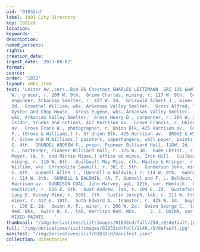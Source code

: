```yaml
---
pid: '01832cd'
label: 1891 City Directory
key: 1891cd
location: 
keywords: 
description: 
named_persons: 
rights: 
creation_date: 
ingest_date: '2023-08-07'
format: 
source: 
order: '1832'
layout: cmhc_item
text: 'Leiter Av.,cors. Bim é& Chestaut GHARLES LEITZMANN  GRI 131 GwWI  Grimes William
  W., grocer, r. 209 W. 9th.  Grimm Charles, mining, r. 117 W. 9th.  Grimm Fred. W.,
  engineer, Arkansas Smelter, r. 427 W. 2d.  Griswold Albert J., miner, r. 219 E.
  3d.  Groethel William, wks. Arkansas Valley Smelter.  Gross Alfred, lab, Merchants’
  Oyster and Chop House.  Gross Eugene, wks. Arkansas Valley Smelter.  Gross Frank,
  wks, Arkansas Valley Smelter.  Gross Henry D., carpenter, r. 204 W. 3d.  Grossmayer
  Isidor, trunks and notions, 427 Harrison av.  Grove Francis, r. Union Blk, 427 Harrison
  av.  Grove Frank W., photographer, r. Union Blk, 425 Harrison av.  Grove Millard
  F., (Grove & Williams,) r. 37 Union Blk, 425 Harrison av.  GROVE & WILLIAMS, (M.
  F. Grove and M.Williams,) painters, paperhangers, wall paper, paints, oils and glass,107
  E. 4th.  GRUNDEL ANDREW F., propr, Pioneer Billiard Hall, 118W. 2d.  Grundel John
  E., bartender, Pioneer Billiard Hall, r. 125 W. 3d.  Gude Christ., r. 130 E. 5th.  Guggenheim
  Meyer, (A. Y. and Minnie Mines,) office at mines, Iron Hill.  Guilbault Edmund A.,
  mining, r. 110 W. 6th.  Guilbault May Miss, clk, Hanley & Kringer, r. Hotel Kitchen.  Guller
  William, wks. Chrysolite Sawmill, r. 301 E. 5th.  Gunderson John, miner, r. 217
  E. 6th.  Gunnell Allen T., (Qunnell & Baldwin,) r. 114 W. 8th.  Gunnell Allen W.,
  r. 114 W. 8th.  GUNNELL & BALDWIN, (A. T. Gunnell and F. L. Baldwin,) lawyers, 324
  Harrison av.  GUNNISON COAL, John Harvey, agt, 12th, cor. Hemlock.  Gurtler Robert,
  machinist, r. 626 E. 6th.  Gust Andrew, lab, r. 104 E. 2d.  Gustafson Edward, engineer,
  Lucy B. Hussey Mine, r. 509E. 7th.  Gustin Joseph, lab, r. 211 W. Front.  Gut Robert,
  miner, r. 417 E. 10th.  Guth Edward A., teamster, r. 425 W. 3d.  Guynn Albert, lab,
  r. 136 E. 2d.  Gwinn A. F., miner, r. 206 W. 2d.  Gwinn George C., lab, Harrison
  Red. Wks,  Gwinn N. R., lab, Harrison Red. Wks.     J. J. QUINN, sar crete srnzer.
  MIXED PAINTS    '
thumbnail: "/img/derivatives/iiif/images/01832cd/full/250,/0/default.jpg"
full: "/img/derivatives/iiif/images/01832cd/full/1140,/0/default.jpg"
manifest: "/img/derivatives/iiif/01832cd/manifest.json"
collection: directories
---
```

